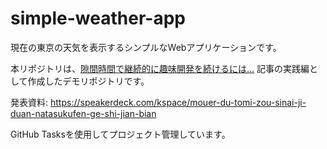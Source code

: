 # simple-weather-app
現在の東京の天気を表示するシンプルなWebアプリケーションです。

本リポジトリは、[隙間時間で継続的に趣味開発を続けるには...](https://techtrain.dev/media/articles/939pmn8o6nfm) 記事の実践編として作成したデモリポジトリです。

発表資料: https://speakerdeck.com/kspace/mouer-du-tomi-zou-sinai-ji-duan-natasukufen-ge-shi-jian-bian

GitHub Tasksを使用してプロジェクト管理しています。
